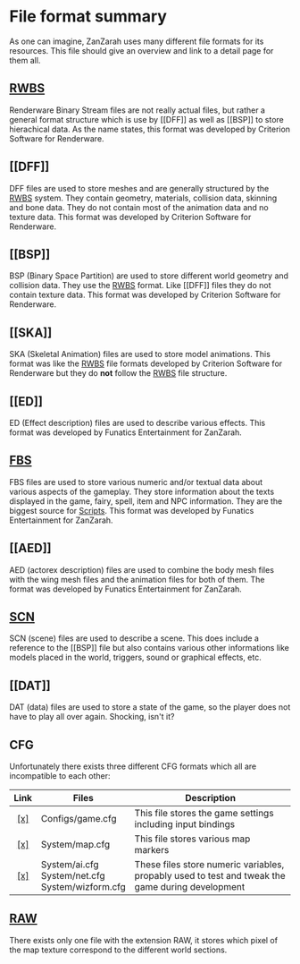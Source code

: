 # File format summary
As one can imagine, ZanZarah uses many different file formats for its resources.
This file should give an overview and link to a detail page for them all.

## [RWBS](./RWBS/)
Renderware Binary Stream files are not really actual files, but rather a general format structure which is use by [[DFF]] as well as [[BSP]] to store hierachical data. As the name states, this format was developed by Criterion Software for Renderware.

## [[DFF]]
DFF files are used to store meshes and are generally structured by the [RWBS](./RWBS/) system. They contain geometry, materials, collision data, skinning and bone data. They do not contain most of the animation data and no texture data. This format was developed by Criterion Software for Renderware.

## [[BSP]]
BSP (Binary Space Partition) are used to store different world geometry and collision data. They use the [RWBS](./RWBS/) format. Like [[DFF]] files they do not contain texture data. This format was developed by Criterion Software for Renderware.

## [[SKA]]
SKA (Skeletal Animation) files are used to store model animations. This format was like the [RWBS](./RWBS/) file formats developed by Criterion Software for Renderware but they do __not__ follow the [RWBS](./RWBS/) file structure.

## [[ED]]
ED (Effect description) files are used to describe various effects. This format was developed by Funatics Entertainment for ZanZarah.

## [FBS](./FBS/)
FBS files are used to store various numeric and/or textual data about various aspects of the gameplay. They store information about the texts displayed in the game, fairy, spell, item and NPC information. They are the biggest source for [Scripts](../internal/Scripts.md). This format was developed by Funatics Entertainment for ZanZarah.

## [[AED]]
AED (actorex description) files are used to combine the body mesh files with the wing mesh files and the animation files for both of them. The format was developed by Funatics Entertainment for ZanZarah.

## [SCN](./SCN/)
SCN (scene) files are used to describe a scene. This does include a reference to the [[BSP]] file but also contains various other informations like models placed in the world, triggers, sound or graphical effects, etc.

## [[DAT]]
DAT (data) files are used to store a state of the game, so the player does not have to play all over again. Shocking, isn't it?

## CFG
Unfortunately there exists three different CFG formats which all are incompatible to each other:

| Link | Files | Description |
|:----:|-------|-------------|
| [ [x] ](./CFG/CFG_Game) | Configs/game.cfg | This file stores the game settings including input bindings |
| [ [x] ](./CFG/CFG_Map)  | System/map.cfg   | This file stores various map markers |
| [ [x] ](./CFGCFG_Vars) | System/ai.cfg <br/> System/net.cfg <br/> System/wizform.cfg | These files store numeric variables, propably used to test and tweak the game during development |

## [RAW](./CFG_Map#ingame-display)
There exists only one file with the extension RAW, it stores which pixel of the map texture correspond to the different world sections.
